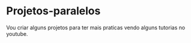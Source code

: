 # Projetos-paralelos
Vou criar alguns projetos para ter mais praticas vendo alguns tutorias no youtube.
